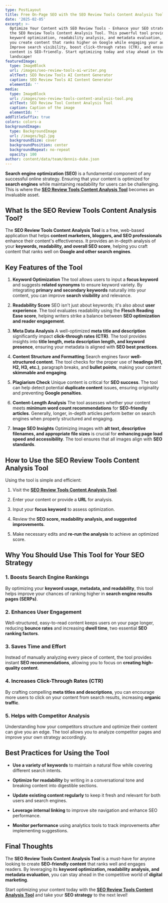 ```yaml
---
type: PostLayout
title: Free On-Page SEO with the SEO Review Tools Content Analysis Tool
date: '2025-02-05'
excerpt: >-
  Optimize Your Content with SEO Review Tools - Enhance your SEO strategy with
  the SEO Review Tools Content Analysis Tool. This powerful tool provides
  keyword optimization, readability analysis, and metadata evaluation, helping
  you create content that ranks higher on Google while engaging your audience.
  Improve search visibility, boost click-through rates (CTR), and ensure your
  content is SEO-friendly. Start optimizing today and stay ahead in the digital
  landscape!
featuredImage:
  type: ImageBlock
  url: /images/seo-review-tools-ai-writer.png
  altText: SEO Review Tools AI Content Generator
  caption: SEO Review Tools AI Content Generator
  elementId: ''
media:
  type: ImageBlock
  url: /images/seo-review-tools-content-analysis-tool.png
  altText: SEO Review Tool Content Analysis Tool
  caption: Caption of the image
  elementId: ''
addTitleSuffix: true
colors: colors-a
backgroundImage:
  type: BackgroundImage
  url: /images/bg2.jpg
  backgroundSize: cover
  backgroundPosition: center
  backgroundRepeat: no-repeat
  opacity: 100
author: content/data/team/dennis-duke.json
---
```

**Search engine optimization (SEO)** is a fundamental component of any successful online strategy. Ensuring that your content is optimized for **search engines** while maintaining readability for users can be challenging. This is where the [**SEO Review Tools Content Analysis Tool**](https://www.seoreviewtools.com/content-analysis/) becomes an invaluable asset.

## What Is the SEO Review Tools Content Analysis Tool?

The **SEO Review Tools Content Analysis Tool** is a free, web-based application that helps **content marketers, bloggers, and SEO professionals** enhance their content's effectiveness. It provides an in-depth analysis of your **keywords, readability, and overall SEO score**, helping you craft content that ranks well on **Google and other search engines**.

## Key Features of the Tool

1.  **Keyword Optimization**
    The tool allows users to input a **focus keyword** and suggests **related synonyms** to ensure keyword variety. By integrating **primary and secondary keywords** naturally into your content, you can improve **search visibility** and relevance.

2.  **Readability Score**
    SEO isn't just about keywords; it's also about **user experience**. The tool evaluates readability using the **Flesch Reading Ease score**, helping writers strike a balance between **SEO optimization and reader engagement**.

3.  **Meta Data Analysis**
    A well-optimized **meta title and description** significantly impact **click-through rates (CTR)**. The tool provides insights into **title length, meta description length, and keyword presence**, ensuring your metadata is aligned with **SEO best practices**.

4.  **Content Structure and Formatting**
    Search engines favor **well-structured content**. The tool checks for the proper use of **headings (H1, H2, H3, etc.)**, paragraph breaks, and **bullet points**, making your content **skimmable and engaging**.

5.  **Plagiarism Check**
    Unique content is critical for **SEO success**. The tool can help detect potential **duplicate content** issues, ensuring originality and preventing **Google penalties**.

6.  **Content-Length Analysis**
    The tool assesses whether your content meets **minimum word count recommendations** for **SEO-friendly articles**. Generally, longer, in-depth articles perform better on search engines when properly structured and engaging.

7.  **Image SEO Insights**
    Optimizing images with **alt text, descriptive filenames, and appropriate file sizes** is crucial for **enhancing page load speed and accessibility**. The tool ensures that all images align with **SEO standards**.

## How to Use the SEO Review Tools Content Analysis Tool

Using the tool is simple and efficient:

1.  Visit the [**SEO Review Tools Content Analysis Tool**](https://www.seoreviewtools.com/content-analysis/).

2.  Enter your content or provide a **URL** for analysis.

3.  Input your **focus keyword** to assess optimization.

4.  Review the **SEO score, readability analysis, and suggested improvements**.

5.  Make necessary edits and **re-run the analysis** to achieve an optimized score.

## Why You Should Use This Tool for Your SEO Strategy

### **1. Boosts Search Engine Rankings**

By optimizing your **keyword usage, metadata, and readability**, this tool helps improve your chances of ranking higher in **search engine results pages (SERPs)**.

### **2. Enhances User Engagement**

Well-structured, easy-to-read content keeps users on your page longer, reducing **bounce rates** and increasing **dwell time**, two essential **SEO ranking factors**.

### **3. Saves Time and Effort**

Instead of manually analyzing every piece of content, the tool provides instant **SEO recommendations**, allowing you to focus on **creating high-quality content**.

### **4. Increases Click-Through Rates (CTR)**

By crafting compelling **meta titles and descriptions**, you can encourage more users to click on your content from search results, increasing **organic traffic**.

### **5. Helps with Competitor Analysis**

Understanding how your competitors structure and optimize their content can give you an edge. The tool allows you to analyze competitor pages and improve your own strategy accordingly.

## Best Practices for Using the Tool

*   **Use a variety of keywords** to maintain a natural flow while covering different search intents.

*   **Optimize for readability** by writing in a conversational tone and breaking content into digestible sections.

*   **Update existing content regularly** to keep it fresh and relevant for both users and search engines.

*   **Leverage internal linking** to improve site navigation and enhance SEO performance.

*   **Monitor performance** using analytics tools to track improvements after implementing suggestions.

## Final Thoughts

The **SEO Review Tools Content Analysis Tool** is a must-have for anyone looking to create **SEO-friendly content** that ranks well and engages readers. By leveraging its **keyword optimization, readability analysis, and metadata evaluation**, you can stay ahead in the competitive world of **digital marketing**.

Start optimizing your content today with the [**SEO Review Tools Content Analysis Tool**](https://www.seoreviewtools.com/content-analysis/) and take your **SEO strategy** to the next level!

